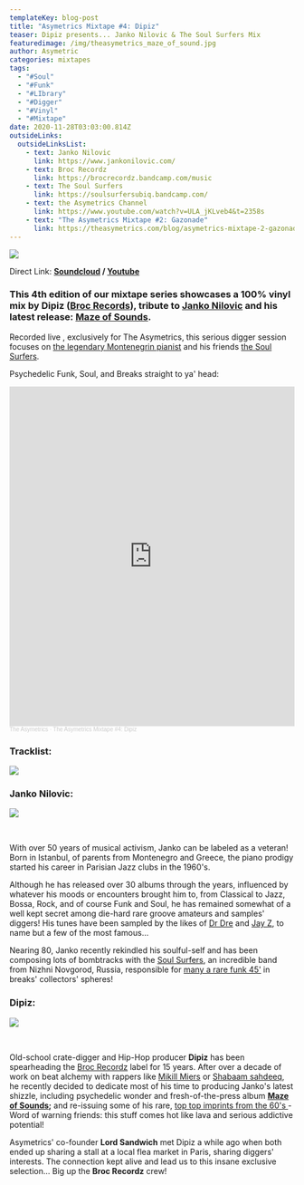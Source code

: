 ```yaml
---
templateKey: blog-post
title: "Asymetrics Mixtape #4: Dipiz"
teaser: Dipiz presents... Janko Nilovic & The Soul Surfers Mix
featuredimage: /img/theasymetrics_maze_of_sound.jpg
author: Asymetric
categories: mixtapes
tags:
  - "#Soul"
  - "#Funk"
  - "#LIbrary"
  - "#Digger"
  - "#Vinyl"
  - "#Mixtape"
date: 2020-11-28T03:03:00.814Z
outsideLinks:
  outsideLinksList:
    - text: Janko Nilovic
      link: https://www.jankonilovic.com/
    - text: Broc Recordz
      link: https://brocrecordz.bandcamp.com/music
    - text: The Soul Surfers
      link: https://soulsurfersubiq.bandcamp.com/
    - text: the Asymetrics Channel
      link: https://www.youtube.com/watch?v=ULA_jKLveb4&t=2358s
    - text: "The Asymetrics Mixtape #2: Gazonade"
      link: https://theasymetrics.com/blog/asymetrics-mixtape-2-gazonade/
---
```

![](/img/theasymetrics_maze_of_sound_small.jpg)

Direct Link: **[Soundcloud](https://soundcloud.com/the-asymetrics/the-asymetrics-mixtape-4-dipiz) / [Youtube](https://www.youtube.com/watch?v=ULA_jKLveb4&t=2358s)**

### This 4th edition of our mixtape series showcases a 100% vinyl mix by Dipiz ([Broc Records](https://brocrecordz.bandcamp.com/music)), tribute to [Janko Nilovic](https://en.wikipedia.org/wiki/Janko_Nilovi%C4%87) and his latest release: [Maze of Sounds](https://brocrecordz.bandcamp.com/album/maze-of-sounds).

Recorded live , exclusively for The Asymetrics, this serious digger session focuses on [the legendary Montenegrin pianist](https://www.discogs.com/artist/166986-Janko-Nilovic) and his friends [the Soul Surfers](https://soulsurfersubiq.bandcamp.com/).

Psychedelic Funk, Soul, and Breaks straight to ya' head:

<iframe width="100%" height="600" scrolling="no" frameborder="no" allow="autoplay" src="https://w.soundcloud.com/player/?url=https%3A//api.soundcloud.com/tracks/937432798&color=%23ff5500&auto_play=false&hide_related=false&show_comments=true&show_user=true&show_reposts=false&show_teaser=true&visual=true"></iframe><div style="font-size: 10px; color: #cccccc;line-break: anywhere;word-break: normal;overflow: hidden;white-space: nowrap;text-overflow: ellipsis; font-family: Interstate,Lucida Grande,Lucida Sans Unicode,Lucida Sans,Garuda,Verdana,Tahoma,sans-serif;font-weight: 100;"><a href="https://soundcloud.com/the-asymetrics" title="The Asymetrics" target="_blank" style="color: #cccccc; text-decoration: none;">The Asymetrics</a> · <a href="https://soundcloud.com/the-asymetrics/the-asymetrics-mixtape-4-dipiz" title="The Asymetrics Mixtape #4: Dipiz" target="_blank" style="color: #cccccc; text-decoration: none;">The Asymetrics Mixtape #4: Dipiz</a></div>

### Tracklist:

![](/img/dipiz-tracklist.jpg)

### Janko Nilovic:

![](/img/theasymetrics_janko_nilovic.jpg)

<br>

With over 50 years of musical activism, Janko can be labeled as a veteran! Born in Istanbul, of parents from Montenegro and Greece, the piano prodigy started his career in Parisian Jazz clubs in the 1960's.

Although he has released over 30 albums through the years, influenced by whatever his moods or encounters brought him to, from Classical to Jazz, Bossa, Rock, and of course Funk and Soul, he has remained somewhat of a well kept secret among die-hard rare groove amateurs and samples' diggers! His tunes have been sampled by the likes of [Dr Dre](https://en.wikipedia.org/wiki/Compton_(album)) and [Jay Z](https://en.wikipedia.org/wiki/D.O.A._(Death_of_Auto-Tune)), to name but a few of the most famous...

Nearing 80, Janko recently rekindled his soulful-self and has been composing lots of bombtracks with the [Soul Surfers](https://soulsurfersubiq.bandcamp.com/), an incredible band from Nizhni Novgorod, Russia, responsible for [many a rare funk 45'](http://www.ubiquityrecords.com/artists/The-Soul-Surfers.html) in breaks' collectors' spheres!



### Dipiz:

![](/img/theasymetrics_dipiz_janco.jpeg)

<br>

Old-school crate-digger and Hip-Hop producer **Dipiz** has been spearheading the [Broc Recordz](https://brocrecordz.bandcamp.com/music) label for 15 years. After over a decade of work on beat alchemy with rappers like [Mikill Miers](https://brocrecordz.bandcamp.com/album/mykill-miers-stressed-out) or [Shabaam sahdeeq](https://brocrecordz.bandcamp.com/track/international-moves-janko-nilovic-feat-shabaam-sahdeeq-mykill-miers), he recently decided to dedicate most of his time to producing Janko's latest shizzle, including psychedelic wonder and fresh-of-the-press album **[Maze of Sounds](https://brocrecordz.bandcamp.com/album/maze-of-sounds);** and re-issuing some of his rare, [top top imprints from the 60's ](https://brocrecordz.bandcamp.com/album/the-definitive-ju-ju-records-collection-1968-1969)- Word of warning friends: this stuff comes hot like lava and serious addictive potential!

Asymetrics' co-founder **Lord Sandwich** met Dipiz a while ago when both ended up sharing a stall at a local flea market in Paris, sharing diggers' interests. The connection kept alive and lead us to this insane exclusive selection... Big up the **Broc Recordz** crew!